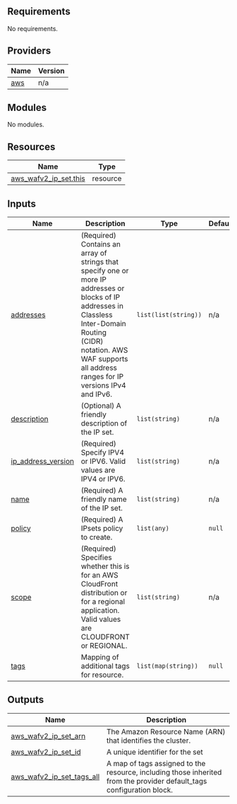 <!-- BEGIN_TF_DOCS -->
## Requirements

No requirements.

## Providers

| Name | Version |
|------|---------|
| <a name="provider_aws"></a> [aws](#provider\_aws) | n/a |

## Modules

No modules.

## Resources

| Name | Type |
|------|------|
| [aws_wafv2_ip_set.this](https://registry.terraform.io/providers/hashicorp/aws/latest/docs/resources/wafv2_ip_set) | resource |

## Inputs

| Name | Description | Type | Default | Required |
|------|-------------|------|---------|:--------:|
| <a name="input_addresses"></a> [addresses](#input\_addresses) | (Required) Contains an array of strings that specify one or more IP addresses or blocks of IP addresses in Classless Inter-Domain Routing (CIDR) notation. AWS WAF supports all address ranges for IP versions IPv4 and IPv6. | `list(list(string))` | n/a | yes |
| <a name="input_description"></a> [description](#input\_description) | (Optional) A friendly description of the IP set. | `list(string)` | n/a | yes |
| <a name="input_ip_address_version"></a> [ip\_address\_version](#input\_ip\_address\_version) | (Required) Specify IPV4 or IPV6. Valid values are IPV4 or IPV6. | `list(string)` | n/a | yes |
| <a name="input_name"></a> [name](#input\_name) | (Required) A friendly name of the IP set. | `list(string)` | n/a | yes |
| <a name="input_policy"></a> [policy](#input\_policy) | (Required) A IPsets policy to create. | `list(any)` | `null` | no |
| <a name="input_scope"></a> [scope](#input\_scope) | (Required) Specifies whether this is for an AWS CloudFront distribution or for a regional application. Valid values are CLOUDFRONT or REGIONAL. | `list(string)` | n/a | yes |
| <a name="input_tags"></a> [tags](#input\_tags) | Mapping of additional tags for resource. | `list(map(string))` | `null` | no |

## Outputs

| Name | Description |
|------|-------------|
| <a name="output_aws_wafv2_ip_set_arn"></a> [aws\_wafv2\_ip\_set\_arn](#output\_aws\_wafv2\_ip\_set\_arn) | The Amazon Resource Name (ARN) that identifies the cluster. |
| <a name="output_aws_wafv2_ip_set_id"></a> [aws\_wafv2\_ip\_set\_id](#output\_aws\_wafv2\_ip\_set\_id) | A unique identifier for the set |
| <a name="output_aws_wafv2_ip_set_tags_all"></a> [aws\_wafv2\_ip\_set\_tags\_all](#output\_aws\_wafv2\_ip\_set\_tags\_all) | A map of tags assigned to the resource, including those inherited from the provider default\_tags configuration block. |
<!-- END_TF_DOCS -->
